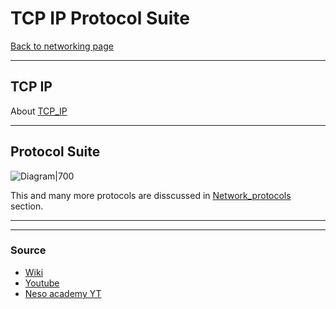 # TCP IP Protocol Suite
[Back to networking page](../index.md)
- --
## TCP IP
About [TCP_IP](TCP_IP.md)
- --
## Protocol Suite
![Diagram|700](https://www.distributednetworks.com/dhcp-tcp-ip/module3/images/protocol_main.gif)

This and many more protocols are disscussed in [Network_protocols](Network_protocols.md) section.

- --

- --
### Source
- [Wiki](https://en.wikipedia.org/wiki/Internet_protocol_suite)
- [Youtube](https://youtu.be/elp3fFHahi8)
- [Neso academy YT](https://youtu.be/wvPe4Zb0tUA)